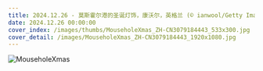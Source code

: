 ```yaml
---
title: 2024.12.26 - 莫斯霍尔港的圣诞灯饰，康沃尔，英格兰 (© ianwool/Getty Images)
date: 2024.12.26 00:00:00
cover_index: /images/thumbs/MouseholeXmas_ZH-CN3079184443_533x300.jpg
cover_detail: /images/MouseholeXmas_ZH-CN3079184443_1920x1080.jpg
---
```


![MouseholeXmas](/images/MouseholeXmas_ZH-CN3079184443_1920x1080.jpg)
